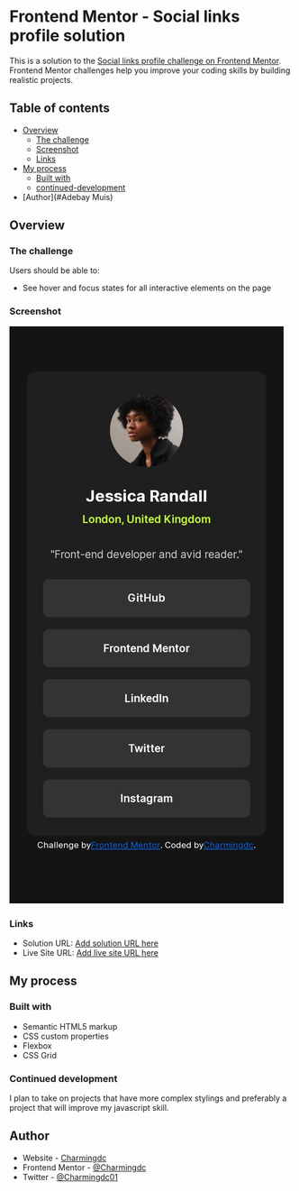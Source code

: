 # Frontend Mentor - Social links profile solution

This is a solution to the [Social links profile challenge on Frontend Mentor](https://www.frontendmentor.io/challenges/social-links-profile-UG32l9m6dQ). Frontend Mentor challenges help you improve your coding skills by building realistic projects. 

## Table of contents

- [Overview](#overview)
  - [The challenge](#the-challenge)
  - [Screenshot](#screenshot)
  - [Links](#links)
- [My process](#my-process)
  - [Built with](#built-with)
  - [continued-development](#continued-development)
- [Author](#Adebay Muis)



## Overview

### The challenge

Users should be able to:

- See hover and focus states for all interactive elements on the page

### Screenshot

![](/Screenshot_20240703-032418_1.jpg)


### Links

- Solution URL: [Add solution URL here](https://your-solution-url.com)
- Live Site URL: [Add live site URL here](https://your-live-site-url.com)

## My process

### Built with

- Semantic HTML5 markup
- CSS custom properties
- Flexbox
- CSS Grid


### Continued development

I plan to take on projects that have more complex stylings and preferably a project that will improve my javascript skill.


## Author

- Website - [Charmingdc](https://taplink.cc/charmingdc)
- Frontend Mentor - [@Charmingdc](https://www.frontendmentor.io/profile/Charmingdc)
- Twitter - [@Charmingdc01](https://www.twitter.com/Charmingdc01)
